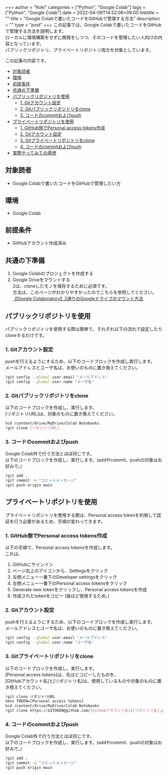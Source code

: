 +++
author = "Koki"
categories = ["Python", "Google Colab"]
tags = ["Python", "Google Colab"]
date = 2022-04-09T14:52:06+09:00
linktitle = ""
title = "Google Colabで書いたコードをGitHubで管理する方法"
description = ""
type = "post"
+++
この記事では、Google Colabで書いたコードをGitHubで管理する方法を説明します。  
ローカルに環境構築をせずに開発をしつつ、そのコードを管理したい人向けの内容となっています。  
パブリックリポジトリ、プライベートリポジトリ両方を対象としています。  

この記事の内容です。
<!-- START doctoc generated TOC please keep comment here to allow auto update -->
<!-- DON'T EDIT THIS SECTION, INSTEAD RE-RUN doctoc TO UPDATE -->


- <font color="#1111cc">[対象読者](#%E5%AF%BE%E8%B1%A1%E8%AA%AD%E8%80%85)</font>
- <font color="#1111cc">[環境](#%E7%92%B0%E5%A2%83)</font>
- <font color="#1111cc">[前提条件](#%E5%89%8D%E6%8F%90%E6%9D%A1%E4%BB%B6)</font>
- <font color="#1111cc">[共通の下準備](#%E5%85%B1%E9%80%9A%E3%81%AE%E4%B8%8B%E6%BA%96%E5%82%99)</font>
- <font color="#1111cc">[パブリックリポジトリを使用](#%E3%83%91%E3%83%96%E3%83%AA%E3%83%83%E3%82%AF%E3%83%AA%E3%83%9D%E3%82%B8%E3%83%88%E3%83%AA%E3%82%92%E4%BD%BF%E7%94%A8)</font>
  - <font color="#1111cc">[1. Gitアカウント設定](#1-git%E3%82%A2%E3%82%AB%E3%82%A6%E3%83%B3%E3%83%88%E8%A8%AD%E5%AE%9A)</font>
  - <font color="#1111cc">[2. Gitパブリックリポジトリをclone](#2-git%E3%83%91%E3%83%96%E3%83%AA%E3%83%83%E3%82%AF%E3%83%AA%E3%83%9D%E3%82%B8%E3%83%88%E3%83%AA%E3%82%92clone)</font>
  - <font color="#1111cc">[3. コードのcommitおよびpush](#3-%E3%82%B3%E3%83%BC%E3%83%89%E3%81%AEcommit%E3%81%8A%E3%82%88%E3%81%B3push)</font>
- <font color="#1111cc">[プライベートリポジトリを使用](#%E3%83%97%E3%83%A9%E3%82%A4%E3%83%99%E3%83%BC%E3%83%88%E3%83%AA%E3%83%9D%E3%82%B8%E3%83%88%E3%83%AA%E3%82%92%E4%BD%BF%E7%94%A8)</font>
  - <font color="#1111cc">[1. GitHub側でPersonal access tokens作成](#1-github%E5%81%B4%E3%81%A7personal-access-tokens%E4%BD%9C%E6%88%90)</font>
  - <font color="#1111cc">[2. Gitアカウント設定](#2-git%E3%82%A2%E3%82%AB%E3%82%A6%E3%83%B3%E3%83%88%E8%A8%AD%E5%AE%9A)</font>
  - <font color="#1111cc">[3. Gitプライベートリポジトリをclone](#3-git%E3%83%97%E3%83%A9%E3%82%A4%E3%83%99%E3%83%BC%E3%83%88%E3%83%AA%E3%83%9D%E3%82%B8%E3%83%88%E3%83%AA%E3%82%92clone)</font>
  - <font color="#1111cc">[4. コードのcommitおよびpush](#4-%E3%82%B3%E3%83%BC%E3%83%89%E3%81%AEcommit%E3%81%8A%E3%82%88%E3%81%B3push)</font>
- <font color="#1111cc">[実際やってみての感想](#%E5%AE%9F%E9%9A%9B%E3%82%84%E3%81%A3%E3%81%A6%E3%81%BF%E3%81%A6%E3%81%AE%E6%84%9F%E6%83%B3)</font>

<!-- END doctoc generated TOC please keep comment here to allow auto update -->


## 対象読者
- Google Colabで書いたコードをGitHubで管理したい方


## 環境
- Google Colab


## 前提条件
- GitHubアカウント作成済み


## 共通の下準備
1. Google Colabのプロジェクトを作成する  
2. Google Driveをマウントする  
2は、cloneしたモノを保存するために必須です。  
方法は、このページがわかりやすかったのでこちらを参照してください。  
<font color="#1111cc"><a href="https://www.teamxeppet.com/colab-googledrive-mount/" target="_blank">【Google Colaboratory】2通りのGoogleドライブのマウント方法</a></font>  


## パブリックリポジトリを使用
パブリックリポジトリを使用する際は簡単で、それぞれ以下の流れで設定したりcloneするだけです。

### 1. Gitアカウント設定
pushを行えるようにするため、以下のコードブロックを作成し実行します。  
メールアドレスとユーザ名は、お使いのものに置き換えてください。
```sh
!git config --global user.email "メールアドレス"
!git config --global user.name "ユーザ名"
```

### 2. Gitパブリックリポジトリをclone
以下のコードブロックを作成し、実行します。  
[リポジトリURL]は、対象のものに置き換えてください。
```sh
%cd /content/drive/MyDrive/Colab Notebooks
!git clone [リポジトリURL]
```

### 3. コードのcommitおよびpush
Google Colab外で行う方法とほぼ同じです。  
以下のコードブロックを作成し、実行します。(addやcommit、pushの対象はお好みで。)
```sh
!git add .
!git commit -m "コミットメッセージ"
!git push origin main
```


## プライベートリポジトリを使用
プライベートリポジトリを使用する際は、Personal access tokenを利用して認証を行う必要があるため、手順が変わってきます。

### 1. GitHub側でPersonal access tokens作成
以下の手順で、Personal access tokensを作成します。  
これは、
1. GitHubにサインイン
2. ページ右上のアイコンから、Settingsをクリック
3. 左側メニュー一番下のDeveloper settingsをクリック
4. 左側メニュー一番下のPersonal access tokensをクリック
5. Generate new tokenをクリックし、Personal access tokensを作成
6. 作成されたtokenをコピー (後ほど使用するため。)


### 2. Gitアカウント設定
pushを行えるようにするため、以下のコードブロックを作成し実行します。  
メールアドレスとユーザ名は、お使いのものに置き換えてください。
```sh
!git config --global user.email "メールアドレス"
!git config --global user.name "ユーザ名"
```

### 3. Gitプライベートリポジトリをclone
以下のコードブロックを作成し、実行します。  
[Personal access tokens]は、先ほどコピーしたものを、  
[GitHubアカウント名]と[リポジトリ名]は、使用しているものや対象のものに置き換えてください。
```sh
!git clone リポジトリURL
%env TOKEN=[Personal access tokens]
%cd /content/drive/MyDrive/Colab Notebooks
!git clone https://$$TOKEN@github.com/[GitHubアカウント名]/[リポジトリ名].git
```

### 4. コードのcommitおよびpush
Google Colab外で行う方法とほぼ同じです。  
以下のコードブロックを作成し、実行します。(addやcommit、pushの対象はお好みで。)
```sh
!git add .
!git commit -m "コミットメッセージ"
!git push origin main
```

